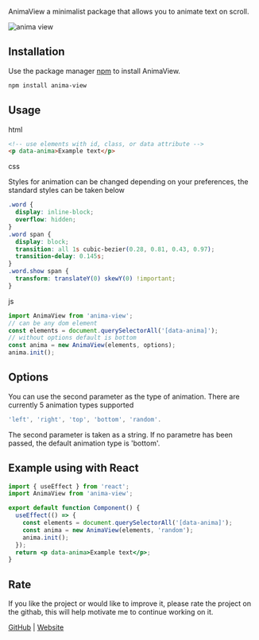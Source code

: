 AnimaView a minimalist package that allows you to animate text on scroll.

<img src="https://github.com/sx-motive/anima-view/blob/master/src/anima-preview.gif" alt="anima view" border="0" />

## Installation

Use the package manager [npm](https://www.npmjs.com/package/anima-view) to install AnimaView.

```bash
npm install anima-view
```

## Usage

html

```html
<!-- use elements with id, class, or data attribute -->
<p data-anima>Example text</p>
```

css

Styles for animation can be changed depending on your preferences, the standard styles can be taken below

```css
.word {
  display: inline-block;
  overflow: hidden;
}
.word span {
  display: block;
  transition: all 1s cubic-bezier(0.28, 0.81, 0.43, 0.97);
  transition-delay: 0.145s;
}
.word.show span {
  transform: translateY(0) skewY(0) !important;
}
```

js

```javascript
import AnimaView from 'anima-view';
// can be any dom element
const elements = document.querySelectorAll('[data-anima]');
// without options default is bottom
const anima = new AnimaView(elements, options);
anima.init();
```

## Options

You can use the second parameter as the type of animation. There are currently 5 animation types supported

```javascript
'left', 'right', 'top', 'bottom', 'random'.
```

The second parameter is taken as a string. If no parametre has been passed, the default animation type is 'bottom'.

## Example using with React

```jsx
import { useEffect } from 'react';
import AnimaView from 'anima-view';

export default function Component() {
  useEffect(() => {
    const elements = document.querySelectorAll('[data-anima]');
    const anima = new AnimaView(elements, 'random');
    anima.init();
  });
  return <p data-anima>Example text</p>;
}
```

## Rate

If you like the project or would like to improve it, please rate the project on the githab, this will help motivate me to continue working on it.

[GitHub](https://github.com/sx-motive/anima-view) | [Website](https://animaview.netlify.app/)
